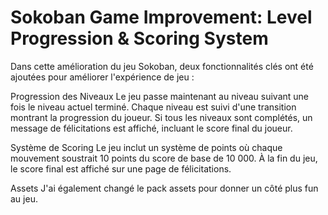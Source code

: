# Sokoban Game Improvement: Level Progression & Scoring System

Dans cette amélioration du jeu Sokoban, deux fonctionnalités clés ont été ajoutées pour améliorer l'expérience de jeu :

Progression des Niveaux
Le jeu passe maintenant au niveau suivant une fois le niveau actuel terminé. Chaque niveau est suivi d'une transition montrant la progression du joueur. Si tous les niveaux sont complétés, un message de félicitations est affiché, incluant le score final du joueur.

Système de Scoring
Le jeu inclut un système de points où chaque mouvement soustrait 10 points du score de base de 10 000. À la fin du jeu, le score final est affiché sur une page de félicitations.

Assets
J'ai également changé le pack assets pour donner un côté plus fun au jeu.